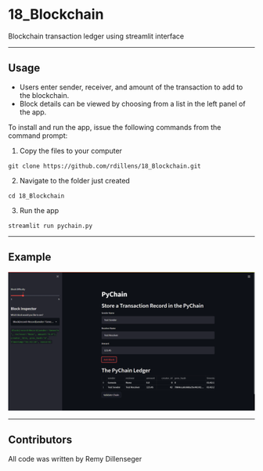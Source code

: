 # 18_Blockchain
Blockchain transaction ledger using streamlit interface

---
## Usage

- Users enter sender, receiver, and amount of the transaction to add to the blockchain. 
- Block details can be viewed by choosing from a list in the left panel of the app.

To install and run the app, issue the following commands from the command prompt:
1. Copy the files to your computer
```shell
git clone https://github.com/rdillens/18_Blockchain.git
```
2. Navigate to the folder just created 
```shell
cd 18_Blockchain
```
3. Run the app
```shell
streamlit run pychain.py
```

---
## Example
![Example](Images/screenshot.png)

---
## Contributors
All code was written by Remy Dillenseger